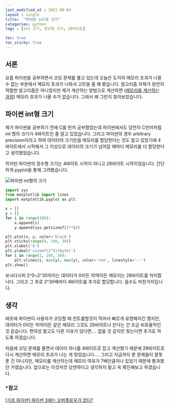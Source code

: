 ```yaml
---
last_modified_at : 2021-08-04
layout : single
title:  "파이썬 int형 크기"
categories: python
tags : [int 크기, 정수형 크기, 28바이트]

toc: true
toc_sticky: true
---
```

## 서론
요즘 파이썬을 공부하면서 코딩 문제를 풀고 있는데 오늘은 도저히 메모리 초과가 나올 수 없는 부분에서 메모리 초과가 나와서 고민을 좀 해 봤습니다. 알고리즘 자체가 완전히 적합한 알고리즘은 아니었지만 제가 계산하는 방법으로 계산하면 (<a href='/boj/BOJ_6549/'>메모리를 계산하는 과정</a>) 메모리 초과가 나올 수가 없습니다. 그래서 왜 그런지 찾아보았습니다.

## 파이썬 int형 크기
제가 파이썬을 공부하기 전에 C를 먼저 공부했었는데 파이썬에서도 당연히 C언어처럼 int 형의 크기가 4바이트인 줄 알고 있었습니다. 그리고 파이썬의 경우 arbitrary precision이라고 하여 데이터의 크기만큼 메모리를 할당한다는 것도 알고 있었기에 4바이트에서 시작해서 그 이상으로 데이터의 크기가 넘어갈 때마다 메모리를 더 할당한다고 생각했었습니다.  

하지만 파이썬의 정수형 크기는 4바이트 시작이 아니고 28바이트 시작이었습니다. 간단하게 pyplot을 통해 그려봤습니다.  

<img src = 'https://user-images.githubusercontent.com/67966414/128191005-aacc5084-3796-4996-838d-d775ff6251ae.png' alt='파이썬 int형의 크기' style="margin-left: auto; margin-right: auto; display: block;">

```python
import sys
from matplotlib import lines
import matplotlib.pyplot as plt

x = []
y = []
for i in range(100):
    x.append(i)
    y.append(sys.getsizeof(2**i))

plt.plot(x, y, color='black')
plt.xticks(range(0, 100, 30))
plt.xlabel('X')
plt.ylabel('sizeof(2^X)(byte)')
for i in range(1, 100, 30):
    plt.vlines(i, min(y), max(y), color='red', linestyle='--')
plt.show()
```
보시다시피 2^0~2^30까지는 데이터가 0이든 10억이든 메모리는 28바이트를 차지합니다. 그리고 그 후로 2^30배마다 4바이트를 추가로 할당합니다. 음수도 마찬가지입니다.

## 생각
애초에 파이썬이 사용자가 코딩할 때 컨트롤할것이 적어서 빠르게 유명해지긴 했지만, 데이터가 0이든 10억이든 같은 메모리 그것도 28바이트나 쓴다는 건 조금 비효율적인 것 같습니다. 편의성 말고도 다른 이유가 있다면…. 없을 것 같지만 찾는다면 추가로 적도록 하겠습니다.  

처음에 코딩 문제를 풀면서 데이터 하나를 4바이트로 잡고 계산했기 때문에 28바이트로 다시 계산하면 메모리 초과가 나는 게 맞았습니다…. 그리고 지금까지 푼 문제들이 잘못 푼 건 아니지만, 메모리를 계산하는데 메모리 여유가 7배만큼이나 있었기 때문에 통과했던 거였습니다. 앞으로는 이것저것 당연하다고 생각하지 말고 꼭 확인해보고 하겠습니다.

### *참고
<a href = 'https://ahracho.github.io/posts/python/2017-05-09-python-integer-overflow/'>[기초 파이썬] 파이썬 3에는 오버플로우가 없다?</a>
